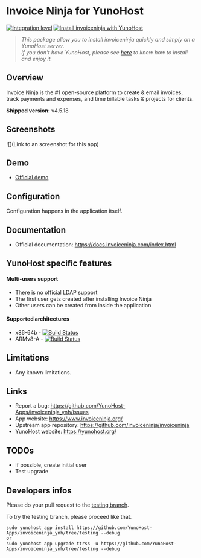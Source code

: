 # Invoice Ninja for YunoHost

[![Integration level](https://dash.yunohost.org/integration/invoiceninja.svg)](https://dash.yunohost.org/appci/app/invoiceninja)
[![Install invoiceninja with YunoHost](https://install-app.yunohost.org/install-with-yunohost.png)](https://install-app.yunohost.org/?app=invoiceninja)

> *This package allow you to install invoiceninja quickly and simply on a YunoHost server.  
If you don't have YunoHost, please see [here](https://yunohost.org/#/install) to know how to install and enjoy it.*

## Overview

Invoice Ninja is the #1 open-source platform to create & email invoices, track payments and expenses, and time billable tasks & projects for clients.

**Shipped version:** v4.5.18

## Screenshots

![](Link to an screenshot for this app)

## Demo

* [Official demo](https://app.invoiceninja.com/dashboard)

## Configuration

Configuration happens in the application itself.

## Documentation

 * Official documentation: https://docs.invoiceninja.com/index.html

## YunoHost specific features

#### Multi-users support

* There is no official LDAP support
* The first user gets created after installing Invoice Ninja
* Other users can be created from inside the application

#### Supported architectures

* x86-64b - [![Build Status](https://ci-apps.yunohost.org/ci/logs/invoiceninja%20%28Apps%29.svg)](https://ci-apps.yunohost.org/ci/apps/invoiceninja/)
* ARMv8-A - [![Build Status](https://ci-apps-arm.yunohost.org/ci/logs/invoiceninja%20%28Apps%29.svg)](https://ci-apps-arm.yunohost.org/ci/apps/invoiceninja/)

## Limitations

* Any known limitations.

## Links

 * Report a bug: https://github.com/YunoHost-Apps/invoiceninja_ynh/issues
 * App website: https://www.invoiceninja.org/
 * Upstream app repository: https://github.com/invoiceninja/invoiceninja
 * YunoHost website: https://yunohost.org/

## TODOs

* If possible, create initial user
* Test upgrade


Developers infos
----------------

Please do your pull request to the [testing branch](https://github.com/YunoHost-Apps/invoiceninja_ynh/tree/testing).

To try the testing branch, please proceed like that.
```
sudo yunohost app install https://github.com/YunoHost-Apps/invoiceninja_ynh/tree/testing --debug
or
sudo yunohost app upgrade ttrss -u https://github.com/YunoHost-Apps/invoiceninja_ynh/tree/testing --debug
```
